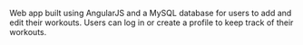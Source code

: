 Web app built using AngularJS and a MySQL database for users to add and edit their workouts. Users can log in or create a profile to keep track of their workouts.
